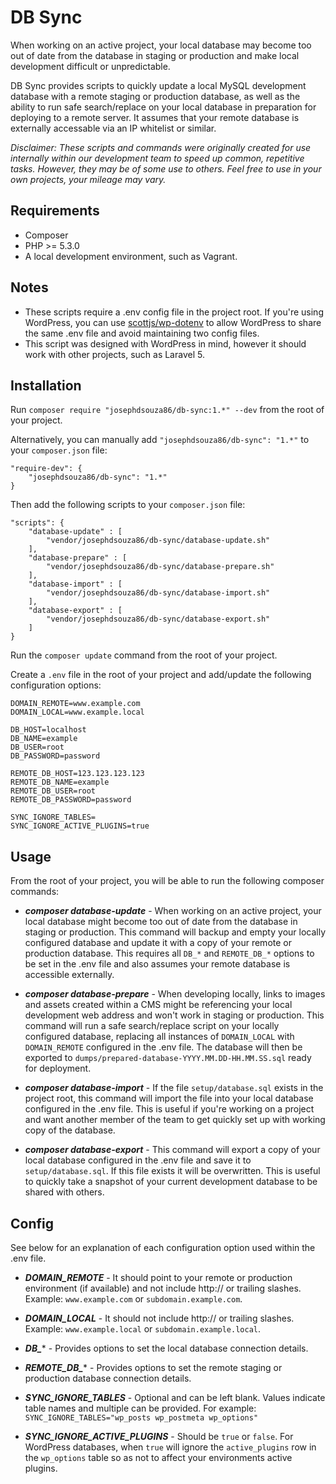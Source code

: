 # DB Sync

When working on an active project, your local database may become too out of date from the database in staging or production and make local development difficult or unpredictable.

DB Sync provides scripts to quickly update a local MySQL development database with a remote staging or production database, as well as the ability to run safe search/replace on your local database in preparation for deploying to a remote server. It assumes that your remote database is externally accessable via an IP whitelist or similar.

*Disclaimer: These scripts and commands were originally created for use internally within our development team to speed up common, repetitive tasks. However, they may be of some use to others. Feel free to use in your own projects, your mileage may vary.*

## Requirements

* Composer
* PHP >= 5.3.0
* A local development environment, such as Vagrant.

## Notes

* These scripts require a .env config file in the project root. If you're using WordPress, you can use [scottjs/wp-dotenv](https://github.com/scottjs/wp-dotenv) to allow WordPress to share the same .env file and avoid maintaining two config files.
* This script was designed with WordPress in mind, however it should work with other projects, such as Laravel 5.

## Installation

Run `composer require "josephdsouza86/db-sync:1.*" --dev` from the root of your project.

Alternatively, you can manually add `"josephdsouza86/db-sync": "1.*"` to your `composer.json` file:

```
"require-dev": {
	"josephdsouza86/db-sync": "1.*"
}
```

Then add the following scripts to your `composer.json` file:

```
"scripts": {
	"database-update" : [
		"vendor/josephdsouza86/db-sync/database-update.sh"
	],
	"database-prepare" : [
		"vendor/josephdsouza86/db-sync/database-prepare.sh"
	],
	"database-import" : [
		"vendor/josephdsouza86/db-sync/database-import.sh"
	],
	"database-export" : [
		"vendor/josephdsouza86/db-sync/database-export.sh"
	]
}
```

Run the `composer update` command from the root of your project. 

Create a `.env` file in the root of your project and add/update the following configuration options:

```
DOMAIN_REMOTE=www.example.com
DOMAIN_LOCAL=www.example.local

DB_HOST=localhost
DB_NAME=example
DB_USER=root
DB_PASSWORD=password

REMOTE_DB_HOST=123.123.123.123
REMOTE_DB_NAME=example
REMOTE_DB_USER=root
REMOTE_DB_PASSWORD=password

SYNC_IGNORE_TABLES=
SYNC_IGNORE_ACTIVE_PLUGINS=true
```

## Usage

From the root of your project, you will be able to run the following composer commands:

* ***composer database-update*** - When working on an active project, your local database might become too out of date from the database in staging or production. This command will backup and empty your locally configured database and update it with a copy of your remote or production database. This requires all `DB_*` and `REMOTE_DB_*` options to be set in the .env file and also assumes your remote database is accessible externally.

* ***composer database-prepare*** - When developing locally, links to images and assets created within a CMS might be referencing your local development web address and won't work in staging or production. This command will run a safe search/replace script on your locally configured database, replacing all instances of `DOMAIN_LOCAL` with `DOMAIN_REMOTE` configured in the .env file. The database will then be exported to `dumps/prepared-database-YYYY.MM.DD-HH.MM.SS.sql` ready for deployment.

* ***composer database-import*** - If the file `setup/database.sql` exists in the project root, this command will import the file into your local database configured in the .env file. This is useful if you're working on a project and want another member of the team to get quickly set up with working copy of the database. 

* ***composer database-export*** - This command will export a copy of your local database configured in the .env file and save it to `setup/database.sql`. If this file exists it will be overwritten. This is useful to quickly take a snapshot of your current development database to be shared with others.

## Config

See below for an explanation of each configuration option used within the .env file.

* ***DOMAIN_REMOTE*** - It should point to your remote or production environment (if available) and not include http:// or trailing slashes. Example: `www.example.com` or `subdomain.example.com`.

* ***DOMAIN_LOCAL*** - It should not include http:// or trailing slashes. Example: `www.example.local` or `subdomain.example.local`.

* ***DB_**** - Provides options to set the local database connection details.

* ***REMOTE\_DB_**** - Provides options to set the remote staging or production database connection details.

* ***SYNC_IGNORE_TABLES*** - Optional and can be left blank. Values indicate table names and multiple can be provided. For example: `SYNC_IGNORE_TABLES="wp_posts wp_postmeta wp_options"`

* ***SYNC_IGNORE_ACTIVE_PLUGINS*** - Should be `true` or `false`. For WordPress databases, when `true` will ignore the `active_plugins` row in the `wp_options` table so as not to affect your environments active plugins.
